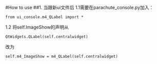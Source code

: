 #How to use
##1. 当跟新ui文件后
1.1需要在parachute_console.py加入：
````
from ui_console.m4_QLabel import *
````
1.2 将self.ImageShow的声明从
````
QtWidgets.QLabel(self.centralwidget)
````
改为
````
self.m4_ImageShow = m4_QLabel(self.centralwidget)
````